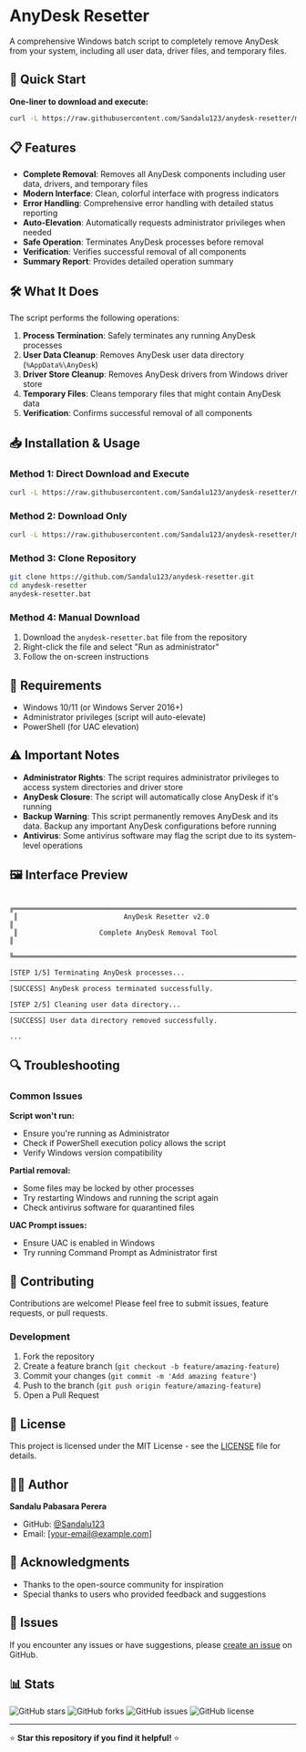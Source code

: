 # AnyDesk Resetter

A comprehensive Windows batch script to completely remove AnyDesk from your system, including all user data, driver files, and temporary files.

## 🚀 Quick Start

**One-liner to download and execute:**
```bash
curl -L https://raw.githubusercontent.com/Sandalu123/anydesk-resetter/main/anydesk-resetter.bat -o anydesk-resetter.bat && anydesk-resetter.bat
```

## 📋 Features

- **Complete Removal**: Removes all AnyDesk components including user data, drivers, and temporary files
- **Modern Interface**: Clean, colorful interface with progress indicators
- **Error Handling**: Comprehensive error handling with detailed status reporting
- **Auto-Elevation**: Automatically requests administrator privileges when needed
- **Safe Operation**: Terminates AnyDesk processes before removal
- **Verification**: Verifies successful removal of all components
- **Summary Report**: Provides detailed operation summary

## 🛠️ What It Does

The script performs the following operations:

1. **Process Termination**: Safely terminates any running AnyDesk processes
2. **User Data Cleanup**: Removes AnyDesk user data directory (`%AppData%\AnyDesk`)
3. **Driver Store Cleanup**: Removes AnyDesk drivers from Windows driver store
4. **Temporary Files**: Cleans temporary files that might contain AnyDesk data
5. **Verification**: Confirms successful removal of all components

## 📥 Installation & Usage

### Method 1: Direct Download and Execute
```bash
curl -L https://raw.githubusercontent.com/Sandalu123/anydesk-resetter/main/anydesk-resetter.bat -o anydesk-resetter.bat && anydesk-resetter.bat
```

### Method 2: Download Only
```bash
curl -L https://raw.githubusercontent.com/Sandalu123/anydesk-resetter/main/anydesk-resetter.bat -o anydesk-resetter.bat
```

### Method 3: Clone Repository
```bash
git clone https://github.com/Sandalu123/anydesk-resetter.git
cd anydesk-resetter
anydesk-resetter.bat
```

### Method 4: Manual Download
1. Download the `anydesk-resetter.bat` file from the repository
2. Right-click the file and select "Run as administrator"
3. Follow the on-screen instructions

## 🔧 Requirements

- Windows 10/11 (or Windows Server 2016+)
- Administrator privileges (script will auto-elevate)
- PowerShell (for UAC elevation)

## ⚠️ Important Notes

- **Administrator Rights**: The script requires administrator privileges to access system directories and driver store
- **AnyDesk Closure**: The script will automatically close AnyDesk if it's running
- **Backup Warning**: This script permanently removes AnyDesk and its data. Backup any important AnyDesk configurations before running
- **Antivirus**: Some antivirus software may flag the script due to its system-level operations

## 🖼️ Interface Preview

```
 ╔════════════════════════════════════════════════════════════════════════╗
 ║                          AnyDesk Resetter v2.0                        ║
 ║                    Complete AnyDesk Removal Tool                       ║
 ╚════════════════════════════════════════════════════════════════════════╝

[STEP 1/5] Terminating AnyDesk processes...
─────────────────────────────────────────────────────────────────────────
[SUCCESS] AnyDesk process terminated successfully.

[STEP 2/5] Cleaning user data directory...
─────────────────────────────────────────────────────────────────────────
[SUCCESS] User data directory removed successfully.

...
```

## 🔍 Troubleshooting

### Common Issues

**Script won't run:**
- Ensure you're running as Administrator
- Check if PowerShell execution policy allows the script
- Verify Windows version compatibility

**Partial removal:**
- Some files may be locked by other processes
- Try restarting Windows and running the script again
- Check antivirus software for quarantined files

**UAC Prompt issues:**
- Ensure UAC is enabled in Windows
- Try running Command Prompt as Administrator first

## 🤝 Contributing

Contributions are welcome! Please feel free to submit issues, feature requests, or pull requests.

### Development

1. Fork the repository
2. Create a feature branch (`git checkout -b feature/amazing-feature`)
3. Commit your changes (`git commit -m 'Add amazing feature'`)
4. Push to the branch (`git push origin feature/amazing-feature`)
5. Open a Pull Request

## 📄 License

This project is licensed under the MIT License - see the [LICENSE](LICENSE) file for details.

## 👨‍💻 Author

**Sandalu Pabasara Perera**
- GitHub: [@Sandalu123](https://github.com/Sandalu123)
- Email: [your-email@example.com]

## 🙏 Acknowledgments

- Thanks to the open-source community for inspiration
- Special thanks to users who provided feedback and suggestions

## 🐛 Issues

If you encounter any issues or have suggestions, please [create an issue](https://github.com/Sandalu123/anydesk-resetter/issues) on GitHub.

## 📊 Stats

![GitHub stars](https://img.shields.io/github/stars/Sandalu123/anydesk-resetter?style=social)
![GitHub forks](https://img.shields.io/github/forks/Sandalu123/anydesk-resetter?style=social)
![GitHub issues](https://img.shields.io/github/issues/Sandalu123/anydesk-resetter)
![GitHub license](https://img.shields.io/github/license/Sandalu123/anydesk-resetter)

---

⭐ **Star this repository if you find it helpful!** ⭐
